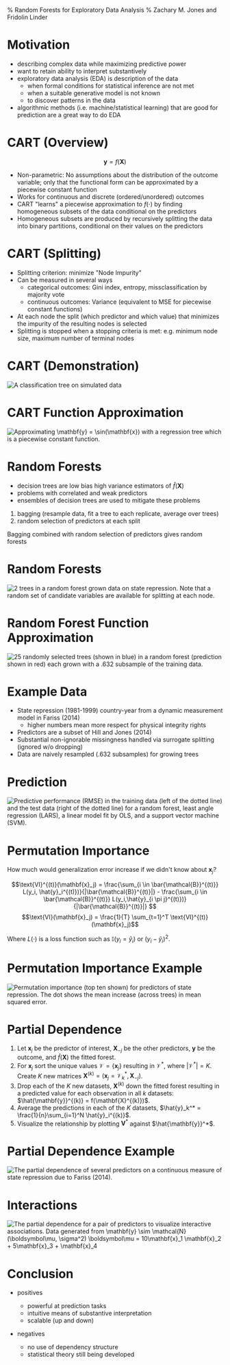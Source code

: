 % Random Forests for Exploratory Data Analysis
% Zachary M. Jones and Fridolin Linder

# Motivation
 - describing complex data while maximizing predictive power
 - want to retain ability to interpret substantively
 - exploratory data analysis (EDA) is description of the data
    + when formal conditions for statistical inference are not met
    + when a suitable generative model is not known
	+ to discover patterns in the data
 - algorithmic methods (i.e. machine/statistical learning) that are good for prediction are a great way to do EDA

# CART (Overview)

$$\mathbf{y} = f(\mathbf{X})$$

 - Non-parametric: No assumptions about the distribution of the outcome variable; only that the functional form can be approximated by a piecewise constant function
 - Works for continuous and discrete (ordered/unordered) outcomes
 - CART "learns" a piecewise approximation to $f(\cdot)$ by finding homogeneous subsets of the data conditional on the predictors
 - Homogeneous subsets are produced by recursively splitting the data into binary partitions, conditional on their values on the predictors
 
# CART (Splitting)

- Splitting criterion: minimize "Node Impurity"
- Can be measured in several ways
    + categorical outcomes: Gini index, entropy, missclassification by majority vote
    + continuous outcomes: Variance (equivalent to MSE for piecewise constant functions)
- At each node the split (which predictor and which value) that minimizes the impurity  of the resulting nodes is selected
- Splitting is stopped when a stopping criteria is met: e.g. minimum node size, maximum number of terminal nodes

# CART (Demonstration)

![A classification tree on simulated data](figures/cart.png)

# CART Function Approximation

![Approximating $\mathbf{y} = \sin(\mathbf{x})$ with a regression tree which is a piecewise constant function.](figures/cart_approximation.png)

# Random Forests

 - decision trees are low bias high variance estimators of $\hat{f}(\mathbf{X})$
 - problems with correlated and weak predictors
 - ensembles of decision trees are used to mitigate these problems

  1. bagging (resample data, fit a tree to each replicate, average over trees)
  2. random selection of predictors at each split

Bagging combined with random selection of predictors gives random forests

# Random Forests

![2 trees in a random forest grown data on state repression. Note that a random set of candidate variables are available for splitting at each node.](figures/rf.png)

# Random Forest Function Approximation

![25 randomly selected trees (shown in blue) in a random forest (prediction shown in red) each grown with a .632 subsample of the training data.](figures/forest_approximation.png)

# Example Data

 - State repression (1981-1999) country-year from a dynamic measurement model in Fariss (2014)
    + higher numbers mean more respect for physical integrity rights
 - Predictors are a subset of Hill and Jones (2014)
 - Substantial non-ignorable missingness handled via surrogate splitting (ignored w/o dropping)
 - Data are naively resampled (.632 subsamples) for growing trees

# Prediction

![Predictive performance (RMSE) in the training data (left of the dotted line) and the test data (right of the dotted line) for a random forest, least angle regression (LARS), a linear model fit by OLS, and a support vector machine (SVM).](figures/hr_pred.png)

# Permutation Importance

How much would generalization error increase if we didn't know about $\mathbf{x}_j$?

$$\text{VI}^{(t)}(\mathbf{x}_j) = \frac{\sum_{i \in \bar{\mathcal{B}}^{(t)}} L(y_i, \hat{y}_i^{(t)})}{|\bar{\mathcal{B}}^{(t)}|} -
\frac{\sum_{i \in \bar{\mathcal{B}}^{(t)}} L(y_i,\hat{y}_{i \pi j}^{(t)})}{|\bar{\mathcal{B}}^{(t)}|}
$$
$$\text{VI}(\mathbf{x}_j) = \frac{1}{T} \sum_{t=1}^T \text{VI}^{(t)}(\mathbf{x}_j)$$

Where $L(\cdot)$ is a loss function such as $\mathbb{I}(y_i = \hat{y}_i)$ or $(y_i - \hat{y}_i)^2$.

# Permutation Importance Example

![Permutation importance (top ten shown) for predictors of state repression. The dot shows the mean increase (across trees) in mean squared error.](figures/hr_imp.png)

# Partial Dependence

1. Let $\mathbf{x}_j$ be the predictor of interest, $\mathbf{X}_{-j}$ be the other predictors, $\mathbf{y}$ be the outcome, and $\hat{f}(\mathbf{X})$ the fitted forest.
 2. For $\mathbf{x}_j$ sort the unique values $\mathcal{V} = \{\mathbf{x}_j\}$ resulting in $\mathcal{V}^*$, where $|\mathcal{V}^*|=K$. Create $K$ new matrices $\mathbf{X}^{(k)} = (\mathbf{x}_j = \mathcal{V}^*_k, \mathbf{X}_{-j})$.
 3. Drop each of the $K$ new datasets, $\mathbf{X}^{(k)}$ down the fitted forest 
 resulting in a predicted value for each observation in all $k$ datasets: $\hat{\mathbf{y}}^{(k)} = f(\mathbf{X}^{(k)})$.
 4. Average the predictions in each of the $K$ datasets, $\hat{y}_k^* = \frac{1}{n}\sum_{i=1}^N \hat{y}_i^{(k)}$.
 5. Visualize the relationship by plotting $\mathbf{V}^*$ against $\hat{\mathbf{y}}^*$.

# Partial Dependence Example

![The partial dependence of several predictors on a continuous measure of state repression due to Fariss (2014).](figures/hr_pd.png)

# Interactions

![The partial dependence for a pair of predictors to visualize interactive associations. Data generated from $\mathbf{y} \sim \mathcal{N}(\boldsymbol\mu, \sigma^2)$ $\boldsymbol\mu = 10\mathbf{x}_1 \mathbf{x}_2 + 5\mathbf{x}_3 + \mathbf{x}_4$](figures/interaction.png)

# Conclusion

 - positives
    + powerful at prediction tasks
    + intuitive means of substantive interpretation
    + scalable (up and down)

 - negatives
    + no use of dependency structure
	+ statistical theory still being developed
